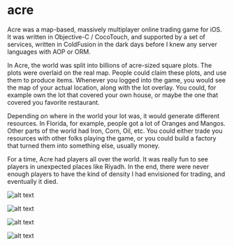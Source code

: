 acre
====

Acre was a map-based, massively multiplayer online trading game for iOS. It was written in Objective-C / CocoTouch, and supported by a set of services, written in ColdFusion in the dark days before I knew any server languages with AOP or ORM.

In Acre, the world was split into billions of acre-sized square plots. The plots were overlaid on the real map.  People could claim these plots, and use them to produce items. Whenever you logged into the game, you would see the map of your actual location, along with the lot overlay. You could, for example own the lot that covered your own house, or maybe the one that covered you favorite restaurant. 

Depending on where in the world your lot was, it would generate different resources. In Florida, for example, people got a lot of Oranges and Mangos. Other parts of the world had Iron, Corn, Oil, etc. You could either trade you resources with other folks playing the game, or you could build a factory that turned them into something else, usually money.

For a time, Acre had players all over the world. It was really fun to see players in unexpected places like Riyadh. In the end, there were never enough players to have the kind of density I had envisioned for trading, and eventually it died.

![alt text](http://farm4.staticflickr.com/3670/9999424905_c40e9c0465.jpg "Launch Day Player Map")

![alt text](http://farm8.staticflickr.com/7430/9999554026_3cc47f0967.jpg "Offer View")

![alt text](http://farm3.staticflickr.com/2841/9999492745_fa81214e31.jpg "Main Map View")

![alt text](http://farm4.staticflickr.com/3814/9999623213_d17929ac85.jpg "User View")




